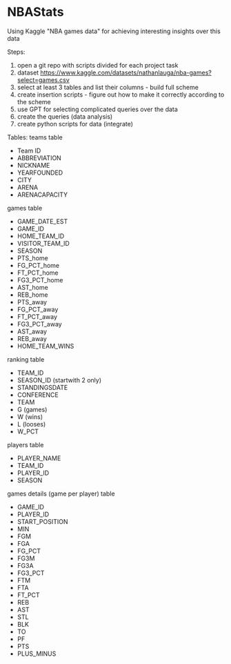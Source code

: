 # NBAStats
Using Kaggle "NBA games data" for achieving interesting insights over this data


Steps:
1. open a git repo with scripts divided for each project task
2. dataset https://www.kaggle.com/datasets/nathanlauga/nba-games?select=games.csv
3. select at least 3 tables and list their columns - build full scheme
4. create insertion scripts - figure out how to make it correctly according to the scheme
5. use GPT for selecting complicated queries over the data
6. create the queries (data analysis)
7. create python scripts for data (integrate)

Tables:
teams table
* Team ID
* ABBREVIATION
* NICKNAME
* YEARFOUNDED
* CITY
* ARENA
* ARENACAPACITY

games table
* GAME_DATE_EST
* GAME_ID
* HOME_TEAM_ID
* VISITOR_TEAM_ID
* SEASON
* PTS_home
* FG_PCT_home
* FT_PCT_home
* FG3_PCT_home
* AST_home
* REB_home
* PTS_away
* FG_PCT_away
* FT_PCT_away
* FG3_PCT_away
* AST_away
* REB_away
* HOME_TEAM_WINS

ranking table
* TEAM_ID
* SEASON_ID (startwith 2 only)
* STANDINGSDATE
* CONFERENCE
* TEAM
* G (games)
* W (wins)
* L (looses)
* W_PCT

players table
* PLAYER_NAME
* TEAM_ID
* PLAYER_ID
* SEASON

games details (game per player) table
* GAME_ID
* PLAYER_ID
* START_POSITION
* MIN
* FGM
* FGA
* FG_PCT
* FG3M
* FG3A
* FG3_PCT
* FTM
* FTA
* FT_PCT
* REB
* AST
* STL
* BLK
* TO
* PF
* PTS
* PLUS_MINUS
